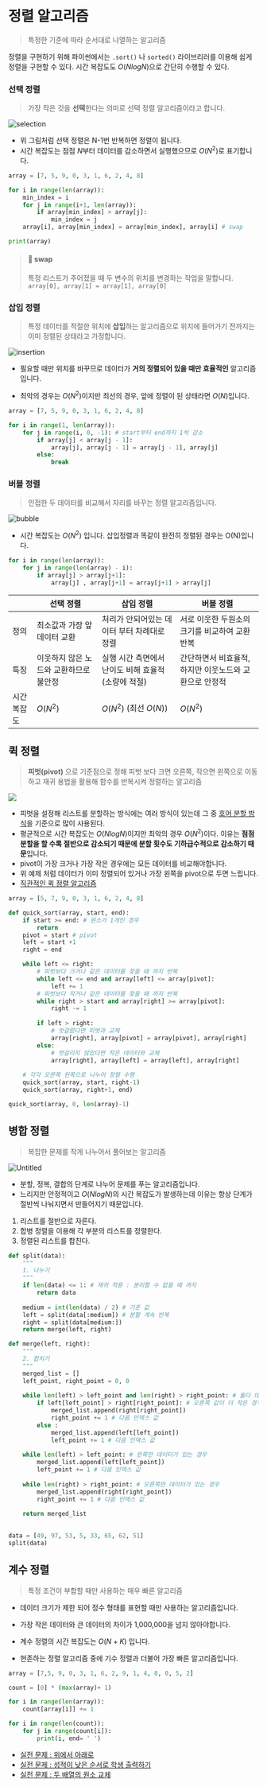 # 정렬 알고리즘
> 특정한 기준에 따라 순서대로 나열하는 알고리즘

정렬을 구현하기 위해 파이썬에서는 `.sort()` 나 `sorted()` 라이브리러를 이용해 쉽게 정렬을 구현할 수 있다. 시간 복잡도도 $O(NlogN)$으로 간단히 수행할 수 있다.

### 선택 정렬
> 가장 작은 것을 **선택**한다는 의미로 선택 정렬 알고리즘이라고 합니다.


![selection](https://user-images.githubusercontent.com/55238671/237060685-44cbe392-6370-45c5-a99d-bab4a817c7fb.gif)

- 위 그림처럼 선택 정렬은 N-1번 반복하면 정렬이 됩니다.
- 시간 복잡도는 점점 $N$부터 데이터를 감소하면서 실행했으므로 $O(N^2)$로 표기합니다.
  


```python
array = [7, 5, 9, 0, 3, 1, 6, 2, 4, 8]

for i in range(len(array)):
    min_index = i
    for j in range(i+1, len(array)):
        if array[min_index] > array[j]:
            min_index = j
    array[i], array[min_index] = array[min_index], array[i] # swap

print(array)
```

> #### 📌 swap
> 특정 리스트가 주어졌을 때 두 변수의 위치를 변경하는 작업을 말합니다. `array[0], array[1] = array[1], array[0]`


### 삽입 정렬
> 특정 데이터를 적절한 위치에 **삽입**하는 알고리즘으로 위치에 들어가기 전까지는 이미 정렬된 상태라고 가정합니다.

![insertion](https://user-images.githubusercontent.com/55238671/237060831-8a9f8272-cc4b-4ba5-8ff7-b12a2138ad55.gif)


- 필요할 때만 위치를 바꾸므로 데이터가 **거의 정렬되어 있을 때만 효율적인** 알고리즘입니다.

- 최악의 경우는 $O(N^2)$이지만 최선의 경우, 앞에 정렬이 된 상태라면 $O(N)$입니다.

```python
array = [7, 5, 9, 0, 3, 1, 6, 2, 4, 8]

for i in range(1, len(array)):
    for j in range(i, 0, -1): # start부터 end까지 1씩 감소
        if array[j] < array[j - 1]:
            array[j], array[j - 1] = array[j - 1], array[j]
        else:
            break
```

### 버블 정렬
> 인접한 두 데이터를 비교해서 자리를 바꾸는 정렬 알고리즘입니다.

![bubble](https://user-images.githubusercontent.com/55238671/237060863-bf4cdaeb-05ef-485a-9e2c-456d12a18055.gif)

- 시간 복잡도는 $O(N^2)$ 입니다. 삽입정렬과 똑같이 완전히 정렬된 경우는 O(N)입니다.

```python
for i in range(len(array)):
    for j in range(len(array) - i):
        if array[j] > array[j+1]:
            array[j] , array[j+1] = array[j+1] > array[j]
```

|  | 선택 정렬 | 삽입 정렬 | 버블 정렬 |
| --- | --- | --- | --- |
| 정의 | 최소값과 가장 앞데이터 교환 | 처리가 안되어있는 데이터 부터 차례대로 정렬 | 서로 이웃한 두원소의 크기를 비교하여 교환 반복 |
| 특징 | 이웃하지 않은 노드와 교환하므로 불안정 | 실행 시간 측면에서 난이도 비해 효율적 (소량에 적절) | 간단하면서 비효율적, 하지만 이웃노드와 교환으로 안정적 |
| 시간복잡도 | $O(N^2)$ | $O(N^2)$ (최선 $O(N)$) | $O(N^2)$ |


## 퀵 정렬
> **피벗(pivot)** 으로 기준점으로 정해 피벗 보다 크면 오른쪽, 작으면 왼쪽으로 이동하고 재귀 용법을 활용해 함수를 반복시켜 정렬하는 알고리즘

<img src="https://blog.kakaocdn.net/dn/vlNwP/btqNfs4Csg1/jU7UOUBWIdVfltIaTf4EV0/img.gif">



- 피벗을 설정해 리스트를 분할하는 방식에는 여러 방식이 있는데 그 중 [호어 분할 방식](https://csanim.com/tutorials/hoares-quicksort-algorithm-python-animated-visualization-code)을 기준으로 많이 사용된다.
- 평균적으로 시간 복잡도는 $O(NlogN)$이지만 최악의 경우 $O(N^2)$이다. 이유는 **점점 분할을 할 수록 절반으로 감소되기 때문에 분할 횟수도 기하급수적으로 감소하기 때문**입니다.
- pivot이 가장 크거나 가장 작은 경우에는 모든 데이터를 비교해야합니다.
- 위 예제 처럼 데이터가 이미 정렬되어 있거나 가장 왼쪽을 pivot으로 두면 느립니다.
- [직관적인 퀵 정렬 알고리즘](https://github.com/dustin-kang/Programming-Team-Notes/blob/Python/sorting/quick_py.py)

```python
array = [5, 7, 9, 0, 3, 1, 6, 2, 4, 8]

def quick_sort(array, start, end):
    if start >= end: # 원소가 1개인 경우
        return
    pivot = start # pivot
    left = start +1
    right = end

    while left <= right:
        # 피벗보다 크거나 같은 데이터를 찾을 때 까지 반복
        while left <= end and array[left] <= array[pivot]:
            left += 1
        # 피벗보다 작거나 같은 데이터를 찾을 때 까지 반복
        while right > start and array[right] >= array[pivot]:
            right -= 1
        
        if left > right:
            # 엇갈렸다면 피벗과 교체
            array[right], array[pivot] = array[pivot], array[right]
        else:
            # 엇갈리지 않았다면 작은 데이터와 교체
            array[right], array[left] = array[left], array[right]
    
    # 각각 오른쪽 왼쪽으로 나누어 정렬 수행
    quick_sort(array, start, right-1)
    quick_sort(array, right+1, end)

quick_sort(array, 0, len(array)-1)
```
## 병합 정렬
> 복잡한 문제를 작게 나누어서 풀어보는 알고리즘


![Untitled](https://github.com/dongwoodev/Programming-Team-Notes/assets/55238671/0c2cdc81-cc5b-4abd-8d7f-13ed150f3f43)

- 분할, 정복, 결합의 단계로 나누어 문제를 푸는 알고리즘입니다.
- 느리지만 안정적이고 $O(N log N)$의 시간 복잡도가 발생하는데 이유는 항상 단계가 절반씩 나눠지면서 만들어지기 때문입니다.

1. 리스트를 절반으로 자른다.
2. 합병 정렬을 이용해 각 부분의 리스트를 정렬한다.
3. 정렬된 리스트를 합친다.

```python
def split(data):
    """
    1. 나누기
    """
    if len(data) <= 1: # 재귀 적용 : 분리할 수 없을 때 까지
        return data 
    
    medium = int(len(data) / 2) # 기준 값
    left = split(data[:medium]) # 분할 계속 반복
    right = split(data[medium:])
    return merge(left, right)

def merge(left, right):
    """
    2. 합치기
    """
    merged_list = []
    left_point, right_point = 0, 0
    
    while len(left) > left_point and len(right) > right_point: # 둘다 데이터가 남아있을경우
        if left[left_point] > right[right_point]: # 오른쪽 값이 더 작은 경우
            merged_list.append(right[right_point])
            right_point += 1 # 다음 인덱스 값
        else :
            merged_list.append(left[left_point])
            left_point += 1 # 다음 인덱스 값
            
    while len(left) > left_point: # 왼쪽만 데이터가 있는 경우
        merged_list.append(left[left_point])
        left_point += 1 # 다음 인덱스 값
        
    while len(right) > right_point: # 오른쪽만 데이터가 있는 경우
        merged_list.append(right[right_point])
        right_point += 1 # 다음 인덱스 값
        
    return merged_list
        

data = [49, 97, 53, 5, 33, 65, 62, 51]    
split(data)
```




## 계수 정렬
> 특정 조건이 부합할 때만 사용하는 매우 빠른 알고리즘

- 데이터 크기가 제한 되어 정수 형태를 표현할 때만 사용하는 알고리즘입니다.

- 가장 작은 데이터와 큰 데이터의 차이가 1,000,000을 넘지 않아야합니다.

- 계수 정렬의 시간 복잡도는 $O(N+K)$ 입니다.

- 현존하는 정렬 알고리즘 중에 기수 정렬과 더불어 가장 빠른 알고리즘입니다. 

```python
array = [7,5, 9, 0, 3, 1, 6, 2, 9, 1, 4, 8, 0, 5, 2]

count = [0] * (max(array)+ 1)

for i in range(len(array)):
    count[array[i]] += 1

for i in range(len(count)):
    for j in range(count[i]):
        print(i, end= ' ')
```


- [실전 문제 : 위에서 아래로](https://github.com/dustin-kang/Programming-Team-Notes/blob/Python/sorting/sorting_pratice.md#실전1-위에서-아래로)
- [실전 문제 : 성적이 낮은 순서로 학생 출력하기](https://github.com/dustin-kang/Programming-Team-Notes/blob/Python/sorting/sorting_pratice.md#실전2-성적이-낮은-순서로-학생-출력하기)
- [실전 문제 : 두 배열의 원소 교체](https://github.com/dustin-kang/Programming-Team-Notes/blob/Python/sorting/sorting_pratice.md#실전3-두-배열의-원소-교체)
